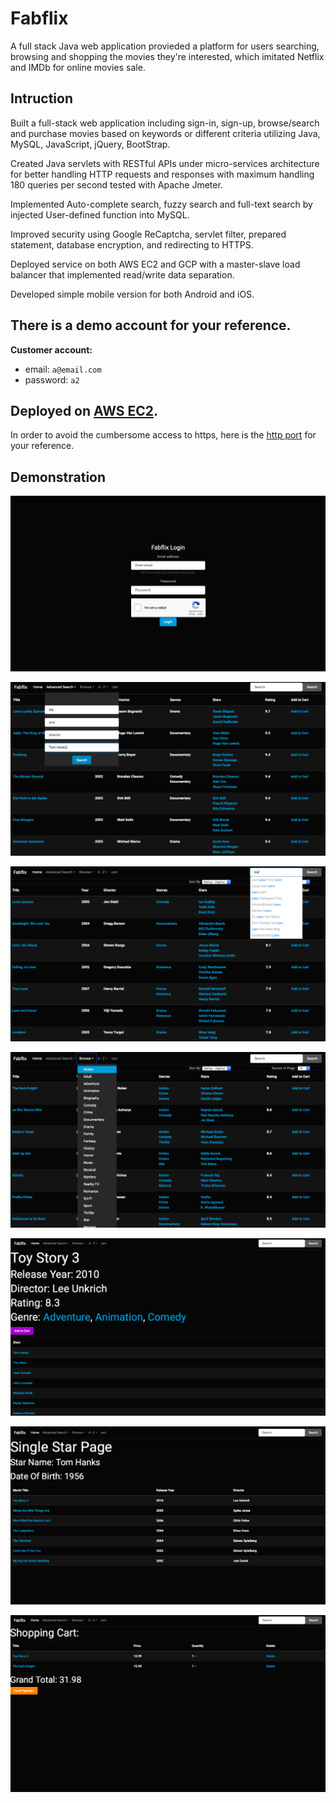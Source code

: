 # Fabflix

A full stack Java web application provieded a platform for users searching, browsing and shopping the movies they're interested, which imitated Netflix and IMDb for online movies sale.


## Intruction

Built a full-stack web application including sign-in, sign-up, browse/search and purchase movies based on keywords or different criteria utilizing Java, MySQL, JavaScript, jQuery, BootStrap.

Created Java servlets with RESTful APIs under micro-services architecture for better handling HTTP requests and responses with maximum handling 180 queries per second tested with Apache Jmeter.

Implemented Auto-complete search, fuzzy search and full-text search by injected User-defined function into MySQL.

Improved security using Google ReCaptcha, servlet filter, prepared statement, database encryption, and redirecting to HTTPS. 

Deployed service on both AWS EC2 and GCP with a master-slave load balancer that implemented read/write data separation. 

Developed simple mobile version for both Android and iOS. 


## There is a demo account for your reference.

**Customer account:**
* email: `a@email.com`
* password: `a2`


## Deployed on [AWS EC2](https://3.101.19.225:8443/fabflix/). 

In order to avoid the cumbersome access to https, here is the [http port](http://3.101.19.225:8080/fabflix/) for your reference.


## Demonstration

![Login](materials/login.png)

![Advanced Search](materials/adv-search.png)

![Auto-complete](materials/auto-complete.png)

![Browse](materials/browse.png)

![Single Movie](materials/single-movie.png)

![Single Star](materials/single-star.png)

![Cart](materials/cart.png)
